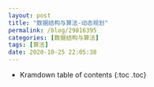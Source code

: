 ```yaml
---
layout: post
title: "数据结构与算法-动态规划"
permalink: /blog/29816395
categories: [数据结构与算法]
tags: [算法]
date: 2020-10-25 22:05:38
---
```


* Kramdown table of contents
{:toc .toc}
